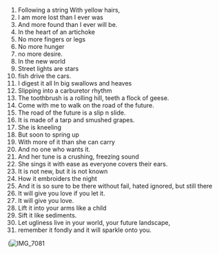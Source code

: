 1. Following a string With yellow hairs,
1. I am more lost than I ever was
1. And more found than I ever will be.
1. In the heart of an artichoke 
1. No more fingers or legs
1. No more hunger 
1. no more desire.
1. In the new world
1. Street lights are stars
1. fish drive the cars.
1. I digest it all In big swallows and heaves
1. Slipping into a carburetor rhythm
1. The toothbrush is a rolling hill, teeth a flock of geese.
1. Come with me to walk on the road of the future.
1. The road of the future is a slip n slide.
1. It is made of a tarp and smushed grapes. 
1. She is kneeling 
1. But soon to spring up 
1. With more of it than she can carry
1. And no one who wants it.
1. And her tune is a crushing, freezing sound
1. She sings it with ease as everyone covers their ears.
1. It is not new, but it is not known
1. How it embroiders the night 
1. And it is so sure to be there without fail, hated ignored, but still there
1. It will give you love if you let it.
1. It will give you love.
1. Lift it into your arms like a child
1. Sift it like sediments.
1. Let ugliness live in your world, your future landscape,
1. remember it fondly and it will sparkle onto you.

(![IMG_7081](https://github.com/user-attachments/assets/7ae27b61-6f17-4df0-9240-3fdb40b551e2)
